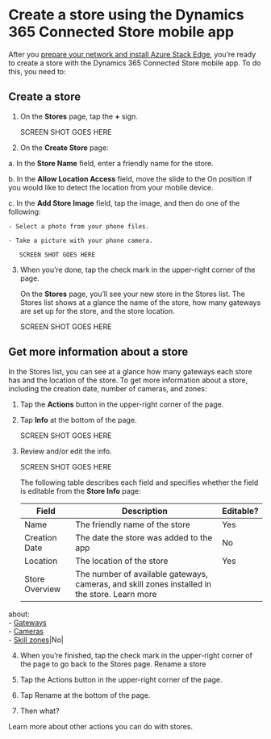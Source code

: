 

# Create a store using the Dynamics 365 Connected Store mobile app

After you [prepare your network and install Azure Stack Edge](ase-install.md), you’re ready to create a store with the 
Dynamics 365 Connected Store mobile app. To do this, you need to:


## Create a store

1.	On the **Stores** page, tap the **+** sign.

     SCREEN SHOT GOES HERE
  
2.	On the **Create Store** page:

a.	In the **Store Name** field, enter a friendly name for the store.

b.	In the **Allow Location Access** field, move the slide to the On position if you would like to detect the location from your 
mobile device.

c.	In the **Add Store Image** field, tap the image, and then do one of the following:

    - Select a photo from your phone files.

    - Take a picture with your phone camera.
    
       SCREEN SHOT GOES HERE
 
3.	When you’re done, tap the check mark in the upper-right corner of the page.

    On the **Stores** page, you’ll see your new store in the Stores list. The Stores list shows at a glance the name of the store, 
    how many gateways are set up for the store, and the store location.
    
    SCREEN SHOT GOES HERE
    
 ## Get more information about a store
 
In the Stores list, you can see at a glance how many gateways each store has and the location of the store. To get more information 
about a store, including the creation date, number of cameras, and zones:

1. Tap the **Actions** button in the upper-right corner of the page.

2. Tap **Info** at the bottom of the page.

    SCREEN SHOT GOES HERE
 
3. Review and/or edit the info. 

    SCREEN SHOT GOES HERE
    
    The following table describes each field and specifies whether the field is editable from the **Store Info** page:

    |Field|Description|Editable?|
    |----------------------|---------------------------------------------------------|--------|
    |Name|The friendly name of the store|Yes|
    |Creation Date|The date the store was added to the app|No|
    |Location|The location of the store|Yes|
    |Store Overview|The number of available gateways, cameras, and skill zones installed in the store. Learn more 
about:<br>- [Gateways](mobile-app-pair-gateway.md)<br>- [Cameras](mobile-app-add-cameras.md)<br>- [Skill zones](mobile-app-add-skill.md)|No|

4.	When you’re finished, tap the check mark in the upper-right corner of the page to go back to the Stores page.
Rename a store
1.	Tap the Actions button in the upper-right corner of the page. 
2.	Tap Rename at the bottom of the page.
 
3.	Then what?

 
 
Learn more about other actions you can do with stores.

